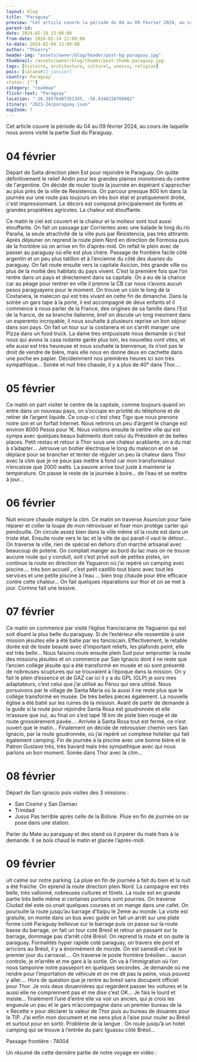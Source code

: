 ```yaml
---
layout: blog
title: "Paraguay"
preview: "Cet article couvre la période du 04 au 09 février 2024, au cours de laquelle nous avons visité la partie Sud du Paraguay."
parent-id:
date: 2024-02-10 13:00:00
from-date: 2024-02-14 12:00:00
to-date: 2024-02-09 13:00:00
author: "Thierry"
header-img: "assets/owner/blog/header/post-bg-paraguay.jpg"
thumbnail: /assets/owner/blog/thumbs/post-thumb-paraguay.jpg
tags: [histoire, architecture, culturel, unesco, religion]
pois: [calama#11-janvier]
country: Paraguay
states: [""]
category: "roadmap"
flickr-text: "Paraguay"
location: "-26.38576407352345, -56.4348158760082"
itinary: "2023-24/paraguay.json"
mapZoom: 7
---
```


Cet article couvre la période du 04 au 09 février 2024, au cours de laquelle nous avons visité la partie Sud du Paraguay.


# 04 février

Départ de Salta direction plein Est pour rejoindre le Paraguay. On quitte définitivement le relief Andin pour les grandes plaines monotones du centre de l'argentine. On décide de rouler toute la journée en éspérant s'approcher au plus près de la ville de Resistencia. On parcour presque 800 km dans la journée sur une route pas toujours en très bon état et pratiquement droite, c'est impressionnant. Le décors est composé principalement de forêts et grandes propiétées agricoles. La chaleur est étouffante.

Ce matin le ciel est couvert et la chaleur et la moiteur sont tout aussi etouffante. On fait un passage par Corrientes avec une balade le long du rio Paraña, la seule atractivité de la ville puis par Resistencia, pas très attirante. Après déjeuner on reprend la route plein Nord en direction de Formosa puis de la frontière où on arrive en fin d’après-mid. On refait le plein avec de passer au paraguay où elle est plus chère. Passage de frontière facile côté argentin et un peu plus tatillon et à l’ancienne du côté des duanes du paraguay.
On fait route ensuite vers la capitale Asicion, très grande ville ou plus de la moitiè des habitats du pays vivent. C’est la première fois que l’on rentre dans un pays et directement dans sa capitale. 
On a eu de la chance car au péage pour rentrer en ville il prenne la CB car nous n’avons aucun pesos paraguayens pour le moment.
On trouve un coin le long de la Costanera, le malecon qui est très vivant en cette fin de dimanche.
Dans la soirée un gars tape à la porte, il est accompagné de deux enfants et il commence à nous parler de la France, des origines de sa famille dans l’Est de la france, de sa branche italienne, bref on discute un long meoment dans un esperento incroyable, il nous souhaite à plusieurs reprise un bon séjour dans son pays.
On fait un tour sur la costanera et on s’arrêt manger une Pizza dans un food truck. La dame tres entpusisate nous demande si c’est nous qui avons la casa rodante garée plus loin, les nouvelles vont vites, et elle aussi est très heureuse et nous souhaite la bienvenue, ils n’ont pas le droit de vendre de bière, mais elle nous en donne deux en cachette dans une poche en papier. Décidemment nos premières heures ici son très sympathique…
Soirée et nuit très chaude, il y a plus de 40° dans Thor….


# 05 février

Ce matin on part visiter le centre de la capitale, comme toujours quand on entre dans un nouveau pays, on s’occupe en priotité du téléphone et de retirer de l’argent liquide.
Ce coup-ci c’est chez Tigo que nous prenons notre sim et un forfait Internet. Nous retirons un peu d’argent le change est environ 8000 Pesos pour 1€.
Nous visitons ensuite le centre ville qui est sympa avec quelques beaux batiments dont celui du Président et de belles places.
Petit restau et retour à Thor sous une chaleur acablante, on a du mal à s’adapter…
Jetrouve un boitier électrique le long du malecon et on se déplace pour se brancher et tenter de réguler un peu la chaleur dans Thor avec la clim que je ne peux pas mettre à fond car mon transformateur n’encaisse que 2000 watts. La pauvre arrive tout juste à maintenir la température.
On passe le reste de la journée à boire… de l’eau et se mettre à jour…



# 06 février

Nuit encore chaude malgré la clim.
Ce matin on traverse Asuncion pour faire réparer et coller la loupe de mon rétrovisuer et fixer mon protége carter qui pendouille. On circule assez bien dans la ville même sil la route est dans un triste état.
Ensuite route vers le lac et la ville de qui parait-il vaut le détour…
On traverse la ville, rien de spécial en dehors d’un marché artisanal avec beaucoup de poterie. On comptait manger au bord du lac mais on ne trouve aucune route qui y conduit, soit c’est privé soit de petites pistes, on continue la route en direction de Yaguaron où j’ai repéré un camping avec piscine….
très bon accueil , c’est petit castillo tout blanc avec tout les services et une petite piscine à l’eau … bien trop chaude pour être efficace contre cette chaleur…
On fait quelques réparations sur thor et on se met à jour. Corinne fait une lessive.

# 07 février

Ce matin on commence par visité l’église franciscaine de Yaguaron qui est soit disant la plus belle du paraguay. Si de l’extérieur elle ressemble à une mission jésuites elle a été batie par les fanciscain. Effectivement, le retable dorée est de toute beauté avec d’important reliefs, les plafonds peint, elle est très belle…
Nous faisons route ensuite plein Sud pour emprunter la route des missions jésuites et on commence par San Ignacio dont il ne reste que l’ancien collége jésuite qui a été transformé en musée et où sont présenté de nobreuses scuptures qui se trouvaient à l’époque dans la mission.
On y fait le plein d’essence et de GAZ car ici il y a du GPL (GLP) je sors mes adaptateurs, c’est celui que j’ai utilisé au Pérou qui sera utilisé.
Nous porsuivons par le village de Santa Maria où la aussi il ne reste plus que le collége transformé en musée. De très belles pièces également. La nouvelle église a été batié sur les ruines de la mission. Avant de partir de demande à la guide si la route pour rejoindre Santa Rosa est goudronnée et elle m’assure que oui, au final on s’est tapé 16 km de piste bien rouge et de route grossièrement pavée….
Arrivée à Santa Rosa tout est fermé, ce n’est ouvert que le matin…
Finalement on décide de rebrousser chemin vers San Ignacio, par la route goudronnée, où j’ai repéré un complexe hotelier qui fait également camping. Fin de journée à la piscine avec une bonne bière et le Patron Gustavo très, très bavard mais très sympathique avec qui nous parlons un bon moment. Soirée dans Thor avec la clim…

# 08 février

Départ de San ignacio puis visites des 3 missions :
- San Cosme y San Damian
- Trinidad
- Jusus
Pas terrible après celle de la Bolivie.
Pluie en fin de journée
on se pose dans une station.

Parler du Mate au paraguay et des stand où il prpérer du maté frais à la demande. Il se bois chaud le matin et glacée l’après-midi.


# 09 février

 uit calme sur notre parking. La pluie en fin de journée a fait du bien et la nuit a été fraiche.
On eprend la route direction plein Nord. La campagne est très belle, très vallonné, nobreuses cultures et fôrets. La route est en grande partie très belle même si certaines portions sont pourries. On traverse Ciudad del este où onait quelques courses et on mange dans une cafet.
On poursuite la route jusqu’au barrage d’Itaipu le 2eme au monde. La visite est gratuite, on monte dans un bus avec guide on fait un arrêt sur une plate forme coté Paraguay bellevue sur le barrage puis on passe sur la route basse du barrage, on fait un tour coté Bresil et retour an passant sur la barrage, dommage pas d’arrêt côté Brésil.
On reprend la route et on quite la paraguay. Formalités hyper rapide coté paraguay, on travers ele pont et arricons au Brésil, il  y a énormément de monde. On est samedi et c’est le premier jour du carnaval….
On traverse le poste frontière brésilien… aucun controle, je m’arrête et me gare à la sortie. On va à l’immigration où l’on nous tamponne notre passeport en quelques secondes. Je demande où me rendre pour l’importation de véhicule et on me dit pas la peine, vous pouvez y aller…. Hors de question que je rentre au bresil sans docupent officiel pour Thor. Je vois deux douannières qui regardent passer les voitures et la aussi elle ne comprennent pas et me dise c’est OK… Je fais le lourd et insiste… finalement l’une d’entre elle va voir un ancien, qui je crois les engueule un pau et le gars  m’accompagne dans un premier bureau de la « Recette » pour déclarer la valeur de Thor puis au bureau de douanes pour le TIP. J’ai enfin mon document et me sens plus à l’aise pour rouler au Brésil et surtout pour en sortir.
Problème de la langue
. On roule jusqu’à un hotel camping qui se trouve à l’entrée du parc Iguassu côté Brésil…

Passage frontière : 74004





Un résumé de cette dernière partie de notre voyage en vidéo :

